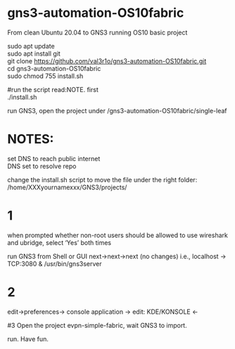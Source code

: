 # gns3-automation-OS10fabric

From clean Ubuntu 20.04 to GNS3 running OS10 basic project

sudo apt update</br>
sudo apt install git<br>
git clone https://github.com/val3r1o/gns3-automation-OS10fabric.git <br>
cd gns3-automation-OS10fabric <br>
sudo chmod 755 install.sh <br>

#run the script read:NOTE. first</br>
./install.sh

run GNS3, open the project under /gns3-automation-OS10fabric/single-leaf</br>


# NOTES:

set DNS to reach public internet </br>
DNS set to resolve repo </br>

change the install.sh script to move the file under the right folder:
/home/XXXyournamexxx/GNS3/projects/

# 1
when prompted whether non-root users should be allowed to use wireshark and ubridge, select ‘Yes’ both times

run GNS3 from Shell or GUI
next->next->next (no changes) i.e., localhost -> TCP:3080 & /usr/bin/gns3server

# 2
edit->preferences-> console application -> edit: KDE/KONSOLE <- 

#3
Open the project evpn-simple-fabric, wait GNS3 to import. 

run. 
Have fun.
